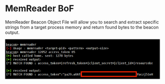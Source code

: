 # MemReader BoF

MemReader Beacon Object File will allow you to search and extract specific strings from a target process memory and return found bytes to the beacon output.

![](memreader.png)

